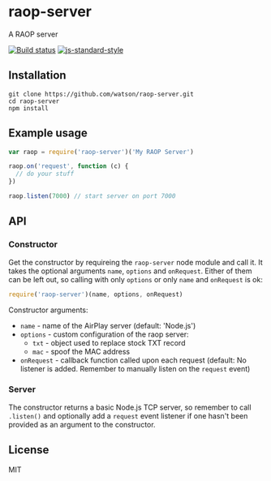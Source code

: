 # raop-server

A RAOP server

[![Build status](https://travis-ci.org/watson/raop-server.svg?branch=master)](https://travis-ci.org/watson/raop-server)
[![js-standard-style](https://img.shields.io/badge/code%20style-standard-brightgreen.svg?style=flat)](https://github.com/feross/standard)

## Installation

```
git clone https://github.com/watson/raop-server.git
cd raop-server
npm install
```

## Example usage

```js
var raop = require('raop-server')('My RAOP Server')

raop.on('request', function (c) {
  // do your stuff
})

raop.listen(7000) // start server on port 7000
```

## API

### Constructor

Get the constructor by requireing the `raop-server` node module and call
it. It takes the optional arguments `name`, `options` and `onRequest`.
Either of them can be left out, so calling with only `options` or only
`name` and `onRequest` is ok:

```js
require('raop-server')(name, options, onRequest)
```

Constructor arguments:

- `name` - name of the AirPlay server (default: 'Node.js')
- `options` - custom configuration of the raop server:
  - `txt` - object used to replace stock TXT record
  - `mac` - spoof the MAC address
- `onRequest` - callback function called upon each request (default: No listener is added. Remember to manually listen on the `request` event)

### Server

The constructor returns a basic Node.js TCP server, so remember to call
`.listen()` and optionally add a `request` event listener if one hasn't
been provided as an argument to the constructor.

## License

MIT

